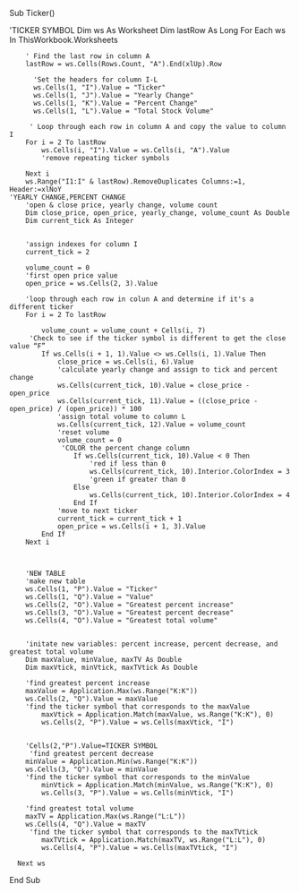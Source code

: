 Sub Ticker()


'TICKER SYMBOL
        Dim ws As Worksheet
        Dim lastRow As Long
        For Each ws In ThisWorkbook.Worksheets
        
        ' Find the last row in column A
        lastRow = ws.Cells(Rows.Count, "A").End(xlUp).Row

          'Set the headers for column I-L
          ws.Cells(1, "I").Value = "Ticker"
          ws.Cells(1, "J").Value = "Yearly Change"
          ws.Cells(1, "K").Value = "Percent Change"
          ws.Cells(1, "L").Value = "Total Stock Volume"

         ' Loop through each row in column A and copy the value to column I
        For i = 2 To lastRow
            ws.Cells(i, "I").Value = ws.Cells(i, "A").Value
            'remove repeating ticker symbols
    
        Next i
        ws.Range("I1:I" & lastRow).RemoveDuplicates Columns:=1, Header:=xlNoY
    'YEARLY CHANGE,PERCENT CHANGE
        'open & close price, yearly change, volume count
        Dim close_price, open_price, yearly_change, volume_count As Double
        Dim current_tick As Integer
        
        
        'assign indexes for column I
        current_tick = 2
    
        volume_count = 0
        'first open price value
        open_price = ws.Cells(2, 3).Value

        'loop through each row in colun A and determine if it's a different ticker
        For i = 2 To lastRow
        
            volume_count = volume_count + Cells(i, 7)
         'Check to see if the ticker symbol is different to get the close value “F”
            If ws.Cells(i + 1, 1).Value <> ws.Cells(i, 1).Value Then
                close_price = ws.Cells(i, 6).Value
                'calculate yearly change and assign to tick and percent change
                ws.Cells(current_tick, 10).Value = close_price - open_price
                ws.Cells(current_tick, 11).Value = ((close_price - open_price) / (open_price)) * 100
                'assign total volume to column L
                ws.Cells(current_tick, 12).Value = volume_count
                'reset volume
                volume_count = 0
                 'COLOR the percent change column
                    If ws.Cells(current_tick, 10).Value < 0 Then
                        'red if less than 0
                        ws.Cells(current_tick, 10).Interior.ColorIndex = 3
                        'green if greater than 0
                    Else
                        ws.Cells(current_tick, 10).Interior.ColorIndex = 4
                    End If
                'move to next ticker
                current_tick = current_tick + 1
                open_price = ws.Cells(i + 1, 3).Value
            End If
        Next i
        
        
        
        'NEW TABLE
        'make new table
        ws.Cells(1, "P").Value = "Ticker"
        ws.Cells(1, "Q").Value = "Value"
        ws.Cells(2, "O").Value = "Greatest percent increase"
        ws.Cells(3, "O").Value = "Greatest percent decrease"
        ws.Cells(4, "O").Value = "Greatest total volume"
        
        
        'initate new variables: percent increase, percent decrease, and greatest total volume
        Dim maxValue, minValue, maxTV As Double
        Dim maxVtick, minVtick, maxTVtick As Double
        
        'find greatest percent increase
        maxValue = Application.Max(ws.Range("K:K"))
        ws.Cells(2, "Q").Value = maxValue
        'find the ticker symbol that corresponds to the maxValue
            maxVtick = Application.Match(maxValue, ws.Range("K:K"), 0)
            ws.Cells(2, "P").Value = ws.Cells(maxVtick, "I")
            
        
        'Cells(2,"P").Value=TICKER SYMBOL
         'find greatest percent decrease
        minValue = Application.Min(ws.Range("K:K"))
        ws.Cells(3, "Q").Value = minValue
        'find the ticker symbol that corresponds to the minValue
            minVtick = Application.Match(minValue, ws.Range("K:K"), 0)
            ws.Cells(3, "P").Value = ws.Cells(minVtick, "I")
        
        'find greatest total volume
        maxTV = Application.Max(ws.Range("L:L"))
        ws.Cells(4, "Q").Value = maxTV
         'find the ticker symbol that corresponds to the maxTVtick
            maxTVtick = Application.Match(maxTV, ws.Range("L:L"), 0)
            ws.Cells(4, "P").Value = ws.Cells(maxTVtick, "I")
      
      Next ws
End Sub




